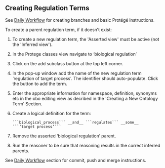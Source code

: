 ## Creating Regulation Terms

See [Daily Workflow](http://go-ontology.readthedocs.io/en/latest/Installgit.html#daily-workflow-updating-with-git-pull) for creating branches and basic Protégé instructions. 

To create a parent regulation term, if it doesn’t exist:


1. To create a new regulation term, the 'Asserted view' must be active (not the 'Inferred view'). 

2. In the Protege classes view navigate to ‘biological regulation’
   
3. Click on the add subclass button at the top left corner.
   
4. In the pop-up window add the name of the new regulation term ‘regulation of target process’. The identifier should auto-populate. Click the button to add the term.
   
5. Enter the appropriate information for namespace, definition, synonyms etc in the obo editing view as decribed in the 'Creating a New Ontology Term' Section.
   
6. Create a logical definition for the term: 
   
       ```biological_process``` __and__ ```regulates``` __some__ ```‘target process’```
   
7. Remove the asserted ‘biological regulation’ parent.
   
8. Run the reasoner to be sure that reasoning results in the correct inferred parents.

See [Daily Workflow](http://go-ontology.readthedocs.io/en/latest/Installgit.html#daily-workflow-committing-pushing-and-merging-your-changes-to-the-repository) section for commit, push and merge instructions. 

